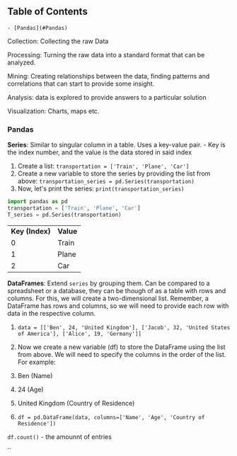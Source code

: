 ## Table of Contents

    - [Pandas](#Pandas)

Collection: Collecting the raw Data

Processing: Turning the raw data into a standard format that can be analyzed.

Mining: Creating relationships between the data, finding patterns and correlations that can start to provide some insight.

Analysis: data is explored to provide answers to a particular solution

Visualization: Charts, maps etc.

### Pandas
**Series**: Similar to singular column in a table. Uses a key-value pair.
	- Key is the index number, and the value is the data stored in said index
1. Create a list: `transportation = ['Train', 'Plane', 'Car']`
2. Create a new variable to store the series by providing the list from above: `transportation_series = pd.Series(transportation)`
3. Now, let's print the series: `print(transportation_series)`
```python
import pandas as pd
transportation = ['Train', 'Plane', 'Car']
T_series = pd.Series(transportation)
```

|   |   |
|---|---|
|**Key (Index)**|**Value**|
|0|Train|
|1|Plane|
|2|Car|


**DataFrames**: Extend `series` by grouping them. Can be compared to a spreadsheet or a database, they can be though of as a table with rows and columns.
For this, we will create a two-dimensional list. Remember, a DataFrame has rows and columns, so we will need to provide each row with data in the respective column.  

1. `data = [['Ben', 24, 'United Kingdom'], ['Jacob', 32, 'United States of America'], ['Alice', 19, 'Germany']]`
2. Now we create a new variable (df) to store the DataFrame using the list from above. We will need to specify the columns in the order of the list. For example:
    
3. Ben (Name)
4. 24 (Age)
5. United Kingdom (Country of Residence)
    
6. `df = pd.DataFrame(data, columns=['Name', 'Age', 'Country of Residence'])`

`df.count()` - the amounnt of entries

``
